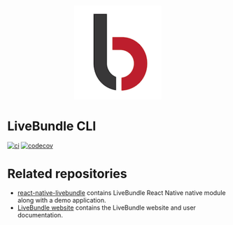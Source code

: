 <h2 align="center">
    <br>
	<img src="./assets/logo.png" alt="LiveBundle" width="200">
	<br>
</h2>

# LiveBundle CLI

[![ci][1]][2] [![codecov][3]][4]

# Related repositories

- [react-native-livebundle](https://github.com/electrode-io/react-native-livebundle) contains LiveBundle React Native native module along with a demo application.
- [LiveBundle website](https://github.com/electrode-io/livebundle-website) contains the LiveBundle website and user documentation.

[1]: https://github.com/electrode-io/livebundle/workflows/ci/badge.svg
[2]: https://github.com/electrode-io/livebundle/actions
[3]: https://codecov.io/gh/electrode-io/livebundle/branch/master/graph/badge.svg?token=97VWVN63G0
[4]: https://codecov.io/gh/electrode-io/livebundle
[5]: https://code.visualstudio.com/
[6]: https://www.npmjs.com/package/debug
